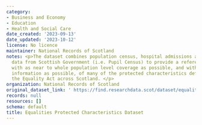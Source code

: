 ```yaml
---
category:
- Business and Economy
- Education
- Health and Social Care
date_created: '2023-09-13'
date_updated: '2023-10-12'
license: No licence
maintainer: National Records of Scotland
notes: <p>The dataset combines population census, hospital admissions and school education
  data from Scottish Government (i.e. Pupil Census) to provide a reference dataset
  with as near to whole population level coverage as possible, and with as up-to-date
  information as possible, of many of the protected characteristics defined under
  the Equality Act across Scotland. </p>
organization: National Records of Scotland
original_dataset_link: ' https://find.researchdata.scot/dataset/equalities-protected-characteristics-dataset'
records: null
resources: []
schema: default
title: Equalities Protected Characteristics Dataset
---
```

